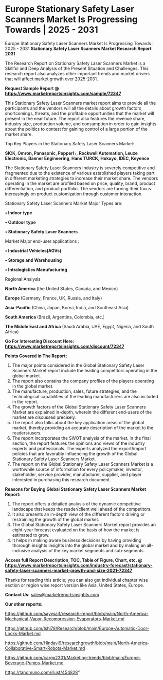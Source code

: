 # Europe Stationary Safety Laser Scanners Market Is Progressing Towards | 2025 - 2031
Europe Stationary Safety Laser Scanners Market Is Progressing Towards | 2025 - 2031
<strong>Stationary Safety Laser Scanners Market Research Report 2031</strong>

The Research Report on Stationary Safety Laser Scanners Market is a Skillful and Deep Analysis of the Present Situation and Challenges. This research report also analyzes other important trends and market drivers that will affect market growth over 2025-2031.

<strong>Request Sample Report @ <a href=https://www.marketreportsinsights.com/sample/72347>https://www.marketreportsinsights.com/sample/72347</a></strong>

This Stationary Safety Laser Scanners market report aims to provide all the participants and the vendors will all the details about growth factors, shortcomings, threats, and the profitable opportunities that the market will present in the near future. The report also features the revenue share, industry size, production volume, and consumption in order to gain insights about the politics to contest for gaining control of a large portion of the market share.

Top Key Players in the Stationary Safety Laser Scanners Market:

<strong>SICK, Omron, Panasonic, Pepperlᛧ, Rockwell Automation, Leuze Electronic, Banner Engineering, Hans TURCK, Hokuyo, IDEC, Keyence</strong>

The Stationary Safety Laser Scanners Industry is severely competitive and fragmented due to the existence of various established players taking part in different marketing strategies to increase their market share. The vendors operating in the market are profiled based on price, quality, brand, product differentiation, and product portfolio. The vendors are turning their focus increasingly on product customization through customer interaction.

Stationary Safety Laser Scanners Market Major Types are:

<strong>• Indoor type

• Outdoor type

• Stationary Safety Laser Scanners</strong>

Market Major end-user applications :

<strong>• Industrial Vehicles(AGVs)

• Storage and Warehousing

• Intralogistics Manufacturing</strong>

Regional Analysis

</u><strong><b>North America</b></strong> (the United States, Canada, and Mexico)

<strong><b>Europe </b></strong>(Germany, France, UK, Russia, and Italy)

<strong><b>Asia-Pacific</b></strong> (China, Japan, Korea, India, and Southeast Asia)

<strong><b>South America</b></strong> (Brazil, Argentina, Colombia, etc.)

<strong><b>The Middle East and Africa</b></strong> (Saudi Arabia, UAE, Egypt, Nigeria, and South Africa)

<strong>Go For Interesting Discount Here: <a href=https://www.marketreportsinsights.com/discount/72347>https://www.marketreportsinsights.com/discount/72347</a></strong>

<strong>Points Covered in The Report:</strong>
<ol>
  <li>The major points considered in the Global Stationary Safety Laser Scanners Market report include the leading competitors operating in the global market.</li>
  <li>The report also contains the company profiles of the players operating in the global market.</li>
  <li>The manufacture, production, sales, future strategies, and the technological capabilities of the leading manufacturers are also included in the report.</li>
  <li>The growth factors of the Global Stationary Safety Laser Scanners Market are explained in-depth, wherein the different end-users of the market are discussed precisely.</li>
  <li>The report also talks about the key application areas of the global market, thereby providing an accurate description of the market to the readers/users.</li>
  <li>The report incorporates the SWOT analysis of the market. In the final section, the report features the opinions and views of the industry experts and professionals. The experts analyzed the export/import policies that are favorably influencing the growth of the Global Stationary Safety Laser Scanners Market.</li>
  <li>The report on the Global Stationary Safety Laser Scanners Market is a worthwhile source of information for every policymaker, investor, stakeholder, service provider, manufacturer, supplier, and player interested in purchasing this research document.</li>
</ol>
<strong>Reasons for Buying Global Stationary Safety Laser Scanners Market Report:</strong>

<ol>
  <li>The report offers a detailed analysis of the dynamic competitive landscape that keeps the reader/client well ahead of the competitors.</li>
  <li>It also presents an in-depth view of the different factors driving or restraining the growth of the global market.</li>
  <li>The Global Stationary Safety Laser Scanners Market report provides an eight-year forecast evaluated on the basis of how the market is estimated to grow.</li>
  <li>It helps in making aware business decisions by having providing thorough insights insights into the global market and by making an all-inclusive analysis of the key market segments and sub-segments.</li>
</ol>
<strong>Access full Report Description, TOC, Table of Figure, Chart, etc. @ <a href=https://www.marketreportsinsights.com/industry-forecast/stationary-safety-laser-scanners-market-growth-and-size-2021-72347>https://www.marketreportsinsights.com/industry-forecast/stationary-safety-laser-scanners-market-growth-and-size-2021-72347</a></strong>


Thanks for reading this article; you can also get individual chapter wise section or region wise report version like Asia, United States, Europe.

<strong>Contact Us:</strong>
sales@marketreportsinsights.com

<strong>Our other reports:</strong>

<a href=https://github.com/sayysaif/research-report/blob/main/North-America-Mechanical-Vapor-Recompression-Evaporators-Market.md>https://github.com/sayysaif/research-report/blob/main/North-America-Mechanical-Vapor-Recompression-Evaporators-Market.md</a>

<a href=https://github.com/Ishi78/Research/blob/main/Europe-Automatic-Door-Locks-Market.md>https://github.com/Ishi78/Research/blob/main/Europe-Automatic-Door-Locks-Market.md</a>

<a href=https://github.com/Hindavi9/researchgrowth/blob/main/North-America-Collaborative-Smart-Robots-Market.md>https://github.com/Hindavi9/researchgrowth/blob/main/North-America-Collaborative-Smart-Robots-Market.md</a>

<a href=https://github.com/cargo2301/Marketing-trends/blob/main/Europe-Beverage-Pumps-Market.md>https://github.com/cargo2301/Marketing-trends/blob/main/Europe-Beverage-Pumps-Market.md</a>

<a href=https://tanomuno.com/illust/454828>https://tanomuno.com/illust/454828</a>"
